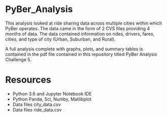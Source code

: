 # PyBer_Analysis
This analysis looked at ride sharing data across multiple cities within which PyBer operates. The data came in the form of 2 CVS files providing 4 months of data. The data contained information on rides, drivers, fares, cities, and type of city (Urban, Suburban, and Rural). 

A full analysis complete with graphs, plots, and summary tables is contained in the pdf file contained in this repository titled PyBer Analysis Challenge 5.  

# Resources
* Python 3.6 and Jupyter Notebook IDE
* Python Panda, Sci, Numby, Matlibplot
* Data files city_data.csv
* Data files ride_data.csv


